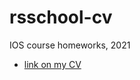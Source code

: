 # rsschool-cv
IOS course homeworks, 2021
- [link on my CV](https://github-virustyt.github.io/rsschool-cv/cv)
